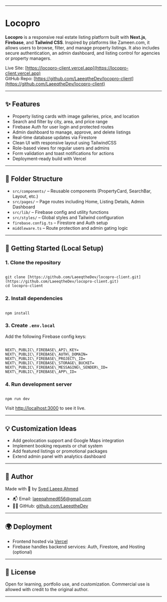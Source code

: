 
---

# Locopro

**Locopro** is a responsive real estate listing platform built with **Next.js**, **Firebase**, and **Tailwind CSS**. Inspired by platforms like Zameen.com, it allows users to browse, filter, and manage property listings. It also includes secure authentication, an admin dashboard, and listing control for agencies or property managers.

Live Site: [https://locopro-client.vercel.app](https://locopro-client.vercel.app)  
GitHub Repo: [https://github.com/LaeeqtheDev/locopro-client](https://github.com/LaeeqtheDev/locopro-client)

---

## ✨ Features

* Property listing cards with image galleries, price, and location  
* Search and filter by city, area, and price range  
* Firebase Auth for user login and protected routes  
* Admin dashboard to manage, approve, and delete listings  
* Real-time database updates via Firestore  
* Clean UI with responsive layout using TailwindCSS  
* Role-based views for regular users and admins  
* Form validation and toast notifications for actions  
* Deployment-ready build with Vercel

---

## 🧱 Folder Structure

* `src/components/` – Reusable components (PropertyCard, SearchBar, Layout, etc.)  
* `src/pages/` – Page routes including Home, Listing Details, Admin Dashboard  
* `src/lib/` – Firebase config and utility functions  
* `src/styles/` – Global styles and Tailwind configuration  
* `firebase.config.ts` – Firestore and Auth setup  
* `middleware.ts` – Route protection and admin gating logic

---

## 🚀 Getting Started (Local Setup)

### 1. Clone the repository

```

git clone [https://github.com/LaeeqtheDev/locopro-client.git](https://github.com/LaeeqtheDev/locopro-client.git)
cd locopro-client

```

### 2. Install dependencies

```

npm install

```

### 3. Create `.env.local`

Add the following Firebase config keys:

```

NEXT\_PUBLIC\_FIREBASE\_API\_KEY=
NEXT\_PUBLIC\_FIREBASE\_AUTH\_DOMAIN=
NEXT\_PUBLIC\_FIREBASE\_PROJECT\_ID=
NEXT\_PUBLIC\_FIREBASE\_STORAGE\_BUCKET=
NEXT\_PUBLIC\_FIREBASE\_MESSAGING\_SENDER\_ID=
NEXT\_PUBLIC\_FIREBASE\_APP\_ID=

```

### 4. Run development server

```

npm run dev

```

Visit [http://localhost:3000](http://localhost:3000) to see it live.

---

## 💡 Customization Ideas

* Add geolocation support and Google Maps integration  
* Implement booking requests or chat system  
* Add featured listings or promotional packages  
* Extend admin panel with analytics dashboard  

---

## 🧑 Author

Made with 🔨 by [Syed Laeeq Ahmed](https://www.linkedin.com/in/syed-laeeq-ahmed/)

* 📬 Email: [laeeqahmed656@gmail.com](mailto:laeeqahmed656@gmail.com)  
* 🧑‍💻 GitHub: [github.com/LaeeqtheDev](https://github.com/LaeeqtheDev)

---

## 🌍 Deployment

* Frontend hosted via [Vercel](https://vercel.com)  
* Firebase handles backend services: Auth, Firestore, and Hosting (optional)

---

## 📄 License

Open for learning, portfolio use, and customization. Commercial use is allowed with credit to the original author.

---
